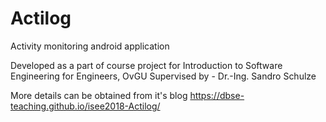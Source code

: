 # Actilog

Activity monitoring android application

Developed as a part of course project for Introduction to Software Engineering for Engineers, OvGU
Supervised by - Dr.-Ing. Sandro Schulze

More details can be obtained from it's blog
https://dbse-teaching.github.io/isee2018-Actilog/
